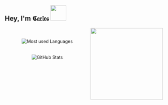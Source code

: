 ## Hey, I'm 𝕮𝔞𝔯𝔩𝔬𝔰 <img src="https://i.imgur.com/HxxijHl.png" data-canonical-src="https://i.imgur.com/HxxijHl.png" alt="" width="50" />
<img src="https://i.imgur.com/jfSbEWD.png" data-canonical-src="https://i.imgur.com/jfSbEWD.png" alt="" width="230" align="right" vlign="center" />
<p align="center">
 <br/><br/>
   <img
    src="https://github-readme-stats.vercel.app/api/top-langs/?username=cejaramillof&theme=nord&hide=html,coffeescript,vue,css,scss, python,php,pug,haml,plpgsql,tsql,smarty&count_private=true&theme=graywhite&layout=compact&custom_title=My%20Most%20used%20Languages:&hide_border=true"
    alt="Most used Languages"
    vlign="center"
    align="center" />
  <br/><br/><br/>
  <img
   src="https://github-readme-stats.vercel.app/api?username=cejaramillof&count_private=true&show_icons=true&hide_rank=false&hide_border=true&hide_title=true&title_color=a62f42&icon_color=a62f42&text_color=fff&bg_color=37393f"
   alt="GitHub Stats"
   vlign="center"
   align="center" />
</p>
